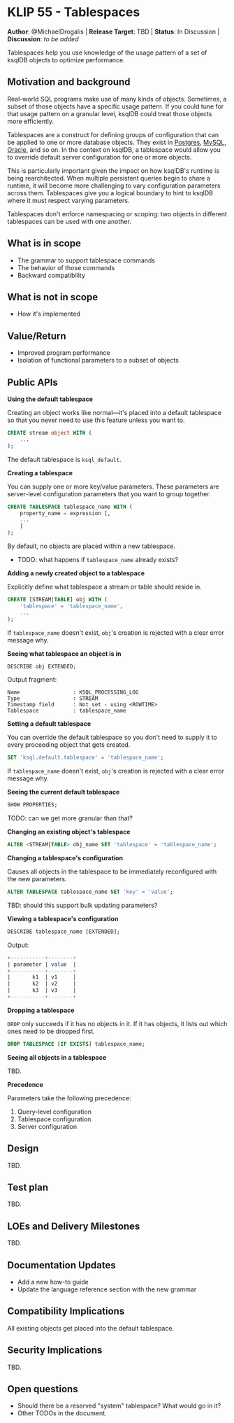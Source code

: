 # KLIP 55 - Tablespaces

**Author**: @MichaelDrogalis | 
**Release Target**: TBD | 
**Status**: In Discussion | 
**Discussion**: _to be added_

Tablespaces help you use knowledge of the usage pattern of a set of ksqlDB objects to optimize performance.

## Motivation and background

Real-world SQL programs make use of many kinds of objects. Sometimes,
a subset of those objects have a specific usage pattern. If you could tune for
that usage pattern on a granular level, ksqlDB could treat those objects more efficiently.

Tablespaces are a construct for defining groups of configuration that can be applied
to one or more database objects. They exist in
[Postgres](https://www.postgresql.org/docs/10/manage-ag-tablespaces.html),
[MySQL](https://dev.mysql.com/doc/refman/8.0/en/general-tablespaces.html),
[Oracle](https://docs.oracle.com/cd/A57673_01/DOC/server/doc/SCN73/ch4.htm), and so on.
In the context on ksqlDB, a tablespace would allow you to override default server
configuration for one or more objects.

This is particularly important given the impact on how ksqlDB's runtime is being rearchitected.
When multiple persistent queries begin to share a runtime, it will become more challenging to
vary configuration parameters across them. Tablespaces give you a logical boundary to hint to
ksqlDB where it must respect varying parameters.

Tablespaces don't enforce namespacing or scoping: two objects in different tablespaces
can be used with one another.

## What is in scope

- The grammar to support tablespace commands
- The behavior of those commands
- Backward compatibility

## What is not in scope

- How it's implemented

## Value/Return

- Improved program performance
- Isolation of functional parameters to a subset of objects

## Public APIs

**Using the default tablespace**

Creating an object works like normal—it's placed into a default tablespace so
that you never need to use this feature unless you want to.

```sql
CREATE stream object WITH (
    ...
);
```

The default tablespace is `ksql_default`.

**Creating a tablespace**

You can supply one or more key/value parameters. These parameters are server-level
configuration parameters that you want to group together.

```sql
CREATE TABLESPACE tablespace_name WITH (
    property_name = expression [,
    ...
    ]
);
```

By default, no objects are placed within a new tablespace.

- TODO: what happens if `tablespace_name` already exists?

**Adding a newly created object to a tablespace**

Explicitly define what tablespace a stream or table should reside in.

```sql
CREATE [STREAM|TABLE] obj WITH (
    'tablespace' = 'tablespace_name',
    ...
);
```

If `tablespace_name` doesn't exist, `obj`'s creation is rejected with a clear error message why.

**Seeing what tablespace an object is in**

```sql
DESCRIBE obj EXTENDED;
```

Output fragment:

```
Name                 : KSQL_PROCESSING_LOG
Type                 : STREAM
Timestamp field      : Not set - using <ROWTIME>
Tablespace           : tablespace_name
```

**Setting a default tablespace**

You can override the default tablespace so you don't
need to supply it to every proceeding object that gets created.

```sql
SET 'ksql.default.tablespace' = 'tablespace_name';
```

If `tablespace_name` doesn't exist, `obj`'s creation is rejected with a clear error message why.

**Seeing the current default tablespace**

```sql
SHOW PROPERTIES;
```

TODO: can we get more granular than that?

**Changing an existing object's tablespace**

```sql
ALTER <STREAM|TABLE> obj_name SET 'tablespace' = 'tablespace_name';
```

**Changing a tablespace's configuration**

Causes all objects in the tablespace to be immediately reconfigured
with the new parameters.

```sql
ALTER TABLESPACE tablespace_name SET 'key' = 'value';
```

TBD: should this support bulk updating parameters?

**Viewing a tablespace's configuration**

```sql
DESCRIBE tablespace_name [EXTENDED];
```

Output:

```sql
+-----------+--------+
| parameter | value  |
+-----------+--------+
|       k1  | v1     |
|       k2  | v2     |
|       k3  | v3     |
+-----------+--------+
```

**Dropping a tablespace**

`DROP` only succeeds if it has no objects in it. If it has objects, it lists
out which ones need to be dropped first.

```sql
DROP TABLESPACE [IF EXISTS] tablespace_name;
```

**Seeing all objects in a tablespace**

TBD.

**Precedence**

Parameters take the following precedence:

1. Query-level configuration
2. Tablespace configuration
3. Server configuration

## Design

TBD.

## Test plan

TBD.

## LOEs and Delivery Milestones

TBD.

## Documentation Updates

- Add a new how-to guide
- Update the language reference section with the new grammar

## Compatibility Implications

All existing objects get placed into the default tablespace.

## Security Implications

TBD.

## Open questions

- Should there be a reserved "system" tablespace? What would go in it?
- Other TODOs in the document.
